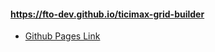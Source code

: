 #### https://fto-dev.github.io/ticimax-grid-builder
- [Github Pages Link](https://fto-dev.github.io/ticimax-grid-builder)
